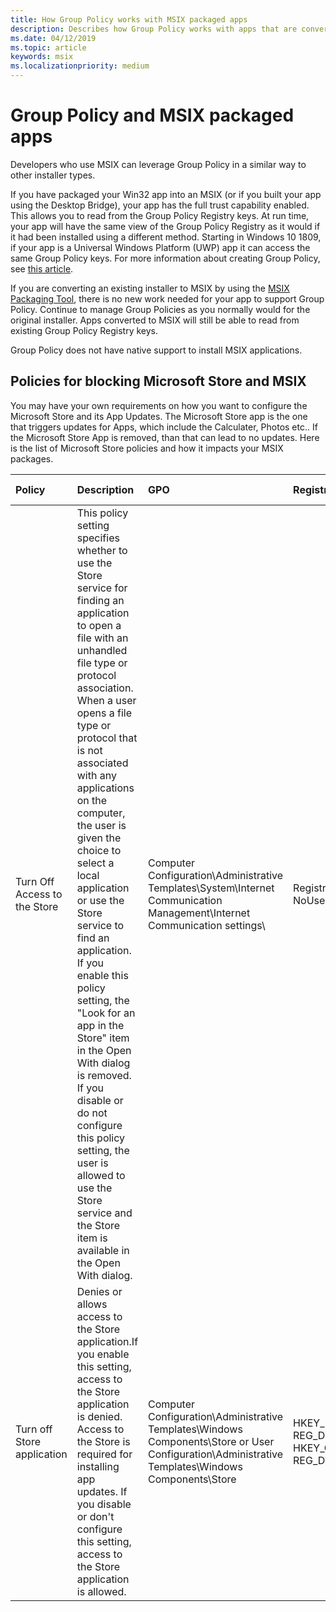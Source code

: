 ```yaml
---
title: How Group Policy works with MSIX packaged apps
description: Describes how Group Policy works with apps that are converted to MSIX.
ms.date: 04/12/2019
ms.topic: article
keywords: msix
ms.localizationpriority: medium
---
```


# Group Policy and MSIX packaged apps

Developers who use MSIX can leverage Group Policy in a similar way to other installer types.

If you have packaged your Win32 app into an MSIX (or if you built your app using the Desktop Bridge), your app has the full trust capability enabled. This allows you to read from the Group Policy Registry keys. At run time, your app will have the same view of the Group Policy Registry as it would if it had been installed using a different method. Starting in Windows 10 1809, if your app is a Universal Windows Platform (UWP) app it can access the same Group Policy keys. For more information about creating Group Policy, see [this article](https://docs.microsoft.com/openspecs/windows_protocols/ms-gpreg/834da877-264f-4589-9b80-b6b012c8edc3).

If you are converting an existing installer to MSIX by using the [MSIX Packaging Tool](mpt-overview.md), there is no new work needed for your app to support Group Policy. Continue to manage Group Policies as you normally would for the original installer. Apps converted to MSIX will still be able to read from existing Group Policy Registry keys. 

Group Policy does not have native support to install MSIX applications. 

## Policies for blocking Microsoft Store and MSIX 
You may have your own requirements on how you want to configure the Microsoft Store and its App Updates. The Microsoft Store app is the one that triggers updates for Apps, which include the Calculater, Photos etc.. If the Microsoft Store App is removed, than that can lead to no updates. Here is the list of Microsoft Store policies and how it impacts your MSIX packages. 

| Policy | Description | GPO | Registry | App Updates |
|:--------|:--------------------|:--------|:--------|:--------|
|Turn Off Access to the Store|This policy setting specifies whether to use the Store service for finding an application to open a file with an unhandled file type or protocol association. When a user opens a file type or protocol that is not associated with any applications on the computer, the user is given the choice to select a local application or use the Store service to find an application. If you enable this policy setting, the "Look for an app in the Store" item in the Open With dialog is removed. If you disable or do not configure this policy setting, the user is allowed to use the Store service and the Store item is available in the Open With dialog.|Computer Configuration\Administrative Templates\System\Internet Communication Management\Internet Communication settings\ | Registry: HKEY_LOCAL_MACHINE\SOFTWARE\Policies\Microsoft\Windows\Explorer NoUseStoreOpenWith REG_DWORD|not affected|
|Turn off Store application| Denies or allows access to the Store application.If you enable this setting, access to the Store application is denied. Access to the Store is required for installing app updates. If you disable or don't configure this setting, access to the Store application is allowed. | Computer Configuration\Administrative Templates\Windows Components\Store or User Configuration\Administrative Templates\Windows Components\Store | HKEY_LOCAL_MACHINE\SOFTWARE\Policies\Microsoft\WindowsStoreRemoveWindowsStore REG_DWORD or HKEY_CURRENT_USER\Software\Policies\Microsoft\WindowsStoreRemoveWindowsStore REG_DWORD | If configured in the computer context, it turns off app updates|

